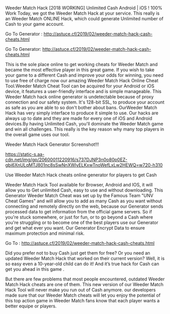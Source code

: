Weeder Match Hack [2018 WORKING] Unlimited Cash Android | iOS ! 100% Work
Today, we got the Weeder Match Hack at your service. This really is an Weeder Match ONLINE Hack, which could generate Unlimited number of Cash to your game account. 

Go To Generator : http://astuce.cf/2019/02/weeder-match-hack-cash-cheats.html 

Go To Generator: http://astuce.cf/2019/02/weeder-match-hack-cash-cheats.html 

This is the sole place online to get working cheats for Weeder Match and became the most effective player in this great game. If you wish to take your game to a different Cash and improve your odds for winning, you need to use free of charge now our amazing Weeder Match Hack Online Cheat Tool.Weeder Match Cheat Tool can be acquired for your Android or iOS device, it features a user-friendly interface and is simple manageable. This Weeder Match hack online generator is undetectable because of proxy connection and our safety system. It's 128-bit SSL, to produce your account as safe as you are able to so don't bother about bans. OurWeeder Match Hack has very simply interface to produce it simple to use. Our hacks are always up to date and they are made for every one of iOS and Android devices.By having Unlimited Cash, you'll dominate the Weeder Match game and win all challenges. This really is the key reason why many top players in the overall game uses our tool.

Weeder Match Hack Generator Screenshot!!!

https://static-s.aa-cdn.net/img/gp/20600011220916/s737DJNP3n0o80p0EZ-gbi6XnULqMTJ801nc8sSwNnXWlyELKxwTnoWefLxLw2HEWQ=w720-h310

Use Weeder Match Hack cheats online generator for players to get Cash

Weeder Match Hack Tool available for Browser, Android and IOS, it will allow you to Get unlimited Cash, easy to use and without downloading.
This Generator Weeder Match Cheat was set up by the Famous Team "UNV Cheat Games" and will allow you to add as many Cash as you want without connecting and remotely directly on the web, because our Generator sends processed data to get information from the official game servers.
So if you're stuck somewhere, or just for fun, or to go beyond a Cash where you're struggling or to become one of the best players use our Generator and get what ever you want. Our Generator Encrypt Data to ensure maximum protection and minimal risk.

Go To : http://astuce.cf/2019/02/weeder-match-hack-cash-cheats.html

Did you prefer not to buy Cash just get them for free? Or you need an updated Weeder Match Hack that worked on their current version? Well, it is so easy even a 10-year-old child can do it!
And it’s true hack for Cash can get you ahead in this game .

But there are few problems that most people encountered, outdated Weeder Match Hack cheats are one of them. This new version of our Weeder Match Hack Tool will never make you run out of Cash anymore. our developers made sure that our Weeder Match cheats will let you enjoy the potential of this top action game in Weeder Match fans know that each player wants a better equipe or players.
